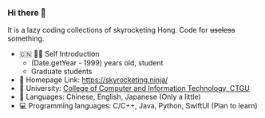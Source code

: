 ### Hi there 👋
It is a lazy coding collections of skyrocketing Hong. Code for ~~useless~~ something.
- 🇨🇳 👨‍💻 Self Introduction
  - (Date.getYear - 1999) years old, student
  - Graduate students
- 🔗 Homepage Link: https://skyrocketing.ninja/
- 🏫 University: [College of Computer and Information Technology, CTGU](https://it.ctgu.edu.cn/)
- 💬 Languages: Chinese, English, Japanese (Only a little)
- 💻 Programming languages: C/C++, Java, Python, SwiftUI (Plan to learn)

<!--
**skyrocketingHong/skyrocketingHong** is a ✨ _special_ ✨ repository because its `README.md` (this file) appears on your GitHub profile.
- 🔭 I’m currently working on ...
- 🌱 I’m currently learning ...
- 👯 I’m looking to collaborate on ...
- 🤔 I’m looking for help with ...
- 💬 Ask me about ...
- 📫 How to reach me: ...
- 😄 Pronouns: ...
- ⚡ Fun fact: ...
-->
